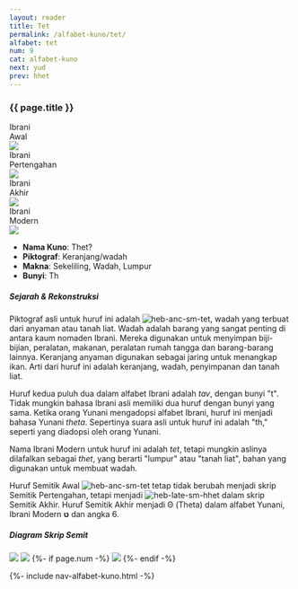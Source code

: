 ```yaml
---
layout: reader
title: Tet
permalink: /alfabet-kuno/tet/
alfabet: tet
num: 9
cat: alfabet-kuno
next: yud
prev: hhet
---
```


<link rel="stylesheet" type="text/css" href="{{ site.url }}/assets/css/alfabet.css">

### **{{ page.title }}**

 <div id="content-alfabet" class="container pb-3">
    <div class="row justify-content-center">
    <div class="col-3 col-md-3 text-center font-weight-bold">Ibrani<br>Awal<br>
           <img class="pt-2" src="https://www.ancient-hebrew.org/hebrew/heb-anc-lg-{{ page.alfabet }}.jpg">
    </div>
    <div class="col-3 col-md-3 text-center font-weight-bold">Ibrani<br>Pertengahan<br>
      <img class="pt-2" src="https://www.ancient-hebrew.org/hebrew/heb-middle-lg-{{ page.alfabet }}.jpg">
     </div>
    <div class="col-3 col-md-3 text-center font-weight-bold">Ibrani<br>Akhir<br>
      <img class="pt-2" src="https://www.ancient-hebrew.org/hebrew/heb-late-lg-{{ page.alfabet }}.jpg">
    </div>
    <div class="col-3 col-md-3 text-center font-weight-bold">Ibrani<br>Modern<br>
      <img class="pt-2" src="https://www.ancient-hebrew.org/hebrew/heb-modern-lg-{{ page.alfabet }}.jpg">
    </div>
  </div>
</div>

- **Nama Kuno**: Thet?         
- **Piktograf**: Keranjang/wadah
- **Makna**: Sekeliling, Wadah, Lumpur
- **Bunyi**: Th 

##### **Sejarah & Rekonstruksi** 

Piktograf asli untuk huruf ini adalah ![heb-anc-sm-tet](https://www.ancient-hebrew.org/hebrew/heb-anc-sm-tet.jpg), wadah yang terbuat dari anyaman atau tanah liat. Wadah adalah barang yang sangat penting di antara kaum nomaden Ibrani. Mereka digunakan untuk menyimpan biji-bijian, peralatan, makanan, peralatan rumah tangga dan barang-barang lainnya. Keranjang anyaman digunakan sebagai jaring untuk menangkap ikan. Arti dari huruf ini adalah keranjang, wadah, penyimpanan dan tanah liat.

Huruf kedua puluh dua dalam alfabet Ibrani adalah _tav_, dengan bunyi "t". Tidak mungkin bahasa Ibrani asli memiliki dua huruf dengan bunyi yang sama. Ketika orang Yunani mengadopsi alfabet Ibrani, huruf ini menjadi bahasa Yunani _theta_. Sepertinya suara asli untuk huruf ini adalah "th," seperti yang diadopsi oleh orang Yunani.

Nama Ibrani Modern untuk huruf ini adalah _tet_, tetapi mungkin aslinya dilafalkan sebagai _thet_, yang berarti "lumpur" atau "tanah liat", bahan yang digunakan untuk membuat wadah.

Huruf Semitik Awal ![heb-anc-sm-tet](https://www.ancient-hebrew.org/hebrew/heb-anc-sm-tet.jpg) tetap tidak berubah menjadi skrip Semitik Pertengahan, tetapi menjadi ![heb-late-sm-hhet](https://www.ancient-hebrew.org/hebrew/heb-late-sm-hhet.jpg) dalam skrip Semitik Akhir. Huruf Semitik Akhir menjadi Θ (Theta) dalam alfabet Yunani, Ibrani Modern **ט** dan angka 6. 

<div id="content-chart" class="container pb-3">
    <div class="row justify-content-center">
      <div class="col-10 px-0">
        <h5 class="text-center font-weight-bold pb-2">Diagram Skrip Semit</h5>
        <div class="row justify-content-center">
        <img class="p-3 mb-4 img-thumbnail shadow" src="https://www.ancient-hebrew.org/ancient-alphabet/files/alphabet_chart_{{ page.alfabet }}_2.jpg">
        <img class="p-3 mb-4 img-thumbnail shadow" src="https://www.ancient-hebrew.org/ancient-alphabet/files/alphabet_chart_{{ page.alfabet }}_1.jpg"> 
        {%- if page.num -%}
        <img class="p-3 mb-4 img-thumbnail shadow" src="https://www.ancient-hebrew.org/alphabet/files/alephbet_evolution_{{ page.num }}.gif ">
        {%- endif -%}
        </div>
      </div>
    </div>
</div> 


{%- include nav-alfabet-kuno.html -%}